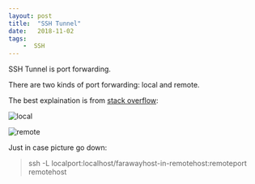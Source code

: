 ```yaml
---
layout: post
title:  "SSH Tunnel"
date:   2018-11-02
tags:   
    -  SSH
---
```


SSH Tunnel is port forwarding.

There are two kinds of port forwarding: local and remote.

The best explaination is from [stack overflow](https://unix.stackexchange.com/questions/115897/whats-ssh-port-forwarding-and-whats-the-difference-between-ssh-local-and-remot):

![local](https://i.stack.imgur.com/a28N8.png)

![remote](https://i.stack.imgur.com/4iK3b.png)


Just in case picture go down:

> ssh -L localport:localhost/farawayhost-in-remotehost:remoteport remotehost